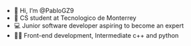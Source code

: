 - 👋 Hi, I’m @PabloGZ9
- 👀 CS student at Tecnologico de Monterrey
- 💻 Junior software developer aspiring to become an expert
- 👨‍💻 Front-end development, Intermediate c++ and python

<!---
PabloGZ9/PabloGZ9 is a ✨ special ✨ repository because its `README.md` (this file) appears on your GitHub profile.
You can click the Preview link to take a look at your changes.
--->
